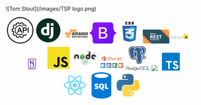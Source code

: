 ![Tom Stout](/images/TSP logo.png)


<div style ="text-align: center">
<img src="/images/api.png" width=70>  <img src="/images/django_fppxu2V.png" width=70> <img src="/images/aws.png" width=70><img src="/images/Bootstrap.png" width=70 ><img src="/images/css_Pn32x1k.png" width=70 ><img src="/images/Django_Rest_Framework.png" width=70 ><img src="/images/express.png" width=70 ><img src="/images/heroku.png" width=70 ><img src="/images/javascript_qwukuTw.png" width=70 ><img src="/images/nodejs_5Oktn6L.png" width=70 ><img src="/images/office-365.png" width=70 ><img src="/images/postgres.png" width=70 ><img src="/images/html_e2l7B2L.png" width=70 ><img src="/images/typescript_dziY0C5.png" width=70 ><img src="/images/react_uHJL5wt.png" width=70 ><img src="/images/sql_5IuCBOI.png" width=70 ><img src="/images/python.png" width=70 >
 </div>